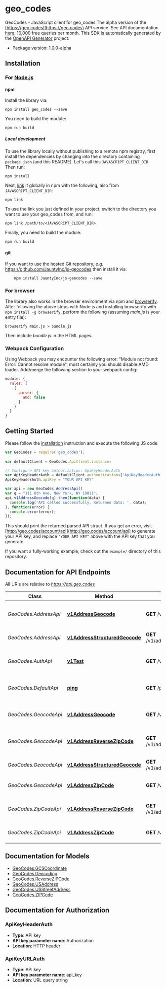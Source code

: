# geo_codes

GeoCodes - JavaScript client for geo_codes
The alpha version of the [https://geo.codes](https://geo.codes) API service. See API documentation [here](https://geo.codes/docs/api). 10,000 free queries per month.
This SDK is automatically generated by the [OpenAPI Generator](https://openapi-generator.tech) project:

- Package version: 1.0.0-alpha

## Installation

### For [Node.js](https://nodejs.org/)

#### npm

Install the library via:

```shell
npm install geo_codes --save
```

You need to build the module:

```shell
npm run build
```

##### Local development

To use the library locally without publishing to a remote npm registry, first install the dependencies by changing into the directory containing `package.json` (and this README). Let's call this `JAVASCRIPT_CLIENT_DIR`. Then run:

```shell
npm install
```

Next, [link](https://docs.npmjs.com/cli/link) it globally in npm with the following, also from `JAVASCRIPT_CLIENT_DIR`:

```shell
npm link
```

To use the link you just defined in your project, switch to the directory you want to use your geo_codes from, and run:

```shell
npm link /path/to/<JAVASCRIPT_CLIENT_DIR>
```

Finally, you need to build the module:

```shell
npm run build
```

#### git

If you want to use the hosted Git repository, e.g. https://github.com/JauntyInc/js-geocodes
then install it via:

```shell
    npm install JauntyInc/js-geocodes --save
```

### For browser

The library also works in the browser environment via npm and [browserify](http://browserify.org/). After following
the above steps with Node.js and installing browserify with `npm install -g browserify`,
perform the following (assuming *main.js* is your entry file):

```shell
browserify main.js > bundle.js
```

Then include *bundle.js* in the HTML pages.

### Webpack Configuration

Using Webpack you may encounter the following error: "Module not found: Error:
Cannot resolve module", most certainly you should disable AMD loader. Add/merge
the following section to your webpack config:

```javascript
module: {
  rules: [
    {
      parser: {
        amd: false
      }
    }
  ]
}
```

## Getting Started

Please follow the [installation](#installation) instruction and execute the following JS code:

```javascript
var GeoCodes = require('geo_codes');
  
var defaultClient = GeoCodes.ApiClient.instance;

// Configure API key authorization: ApiKeyHeaderAuth
var ApiKeyHeaderAuth = defaultClient.authentications['ApiKeyHeaderAuth'];
ApiKeyHeaderAuth.apiKey = "YOUR API KEY"

var api = new GeoCodes.AddressApi()
var q = "111 8th Ave, New York, NY 10011";
api.v1AddressGeocode(q).then(function(data) {
  console.log('API called successfully. Returned data: ', data);
}, function(error) {
  console.error(error);
});
```

This should print the returned parsed API struct. If you get an error,
visit [http://geo.codes/account/api](http://geo.codes/account/api) to
generate your API key, and replace `"YOUR API KEY"` above with the API
key that you generate.

If you want a fully-working example, check out the `example/` directory 
of this repository.

## Documentation for API Endpoints

All URIs are relative to *https://api.geo.codes*

Class | Method | HTTP request | Description
------------ | ------------- | ------------- | -------------
*GeoCodes.AddressApi* | [**v1AddressGeocode**](docs/AddressApi.md#v1AddressGeocode) | **GET** /v1/address/geocode | Geocode an unstructured address string
*GeoCodes.AddressApi* | [**v1AddressStructuredGeocode**](docs/AddressApi.md#v1AddressStructuredGeocode) | **GET** /v1/address/structured_geocode | Geocode structured addresses
*GeoCodes.AuthApi* | [**v1Test**](docs/AuthApi.md#v1Test) | **GET** /v1/test | Ping function that tests the API Key
*GeoCodes.DefaultApi* | [**ping**](docs/DefaultApi.md#ping) | **GET** /ping | Ping the service without credentials
*GeoCodes.GeocodeApi* | [**v1AddressGeocode**](docs/GeocodeApi.md#v1AddressGeocode) | **GET** /v1/address/geocode | Geocode an unstructured address string
*GeoCodes.GeocodeApi* | [**v1AddressReverseZipCode**](docs/GeocodeApi.md#v1AddressReverseZipCode) | **GET** /v1/address/reverse_zip_code | Convert a coordinate to a ZIP Code
*GeoCodes.GeocodeApi* | [**v1AddressStructuredGeocode**](docs/GeocodeApi.md#v1AddressStructuredGeocode) | **GET** /v1/address/structured_geocode | Geocode structured addresses
*GeoCodes.GeocodeApi* | [**v1AddressZipCode**](docs/GeocodeApi.md#v1AddressZipCode) | **GET** /v1/address/zip_code | Convert a ZIP Code to a coordinate
*GeoCodes.ZipCodeApi* | [**v1AddressReverseZipCode**](docs/ZipCodeApi.md#v1AddressReverseZipCode) | **GET** /v1/address/reverse_zip_code | Convert a coordinate to a ZIP Code
*GeoCodes.ZipCodeApi* | [**v1AddressZipCode**](docs/ZipCodeApi.md#v1AddressZipCode) | **GET** /v1/address/zip_code | Convert a ZIP Code to a coordinate


## Documentation for Models

 - [GeoCodes.GCSCoordinate](docs/GCSCoordinate.md)
 - [GeoCodes.Geocoding](docs/Geocoding.md)
 - [GeoCodes.ReverseZIPCode](docs/ReverseZIPCode.md)
 - [GeoCodes.USAddress](docs/USAddress.md)
 - [GeoCodes.USStreetAddress](docs/USStreetAddress.md)
 - [GeoCodes.ZIPCode](docs/ZIPCode.md)


## Documentation for Authorization



### ApiKeyHeaderAuth


- **Type**: API key
- **API key parameter name**: Authorization
- **Location**: HTTP header



### ApiKeyURLAuth


- **Type**: API key
- **API key parameter name**: api_key
- **Location**: URL query string

